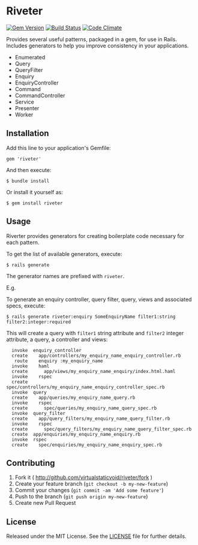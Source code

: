 # Riveter

[![Gem Version](https://badge.fury.io/rb/riveter.svg)](http://badge.fury.io/rb/riveter)
[![Build Status](https://secure.travis-ci.org/virtualstaticvoid/riveter.png?branch=master)](http://travis-ci.org/virtualstaticvoid/riveter)
[![Code Climate](https://codeclimate.com/github/virtualstaticvoid/riveter.png)](https://codeclimate.com/github/virtualstaticvoid/riveter)

Provides several useful patterns, packaged in a gem, for use in Rails.
Includes generators to help you improve consistency in your applications.

* Enumerated
* Query
* QueryFilter
* Enquiry
* EnquiryController
* Command
* CommandController
* Service
* Presenter
* Worker

## Installation

Add this line to your application's Gemfile:

    gem 'riveter'

And then execute:

    $ bundle install

Or install it yourself as:

    $ gem install riveter

## Usage

Riverter provides generators for creating boilerplate code necessary for each pattern.

To get the list of available generators, execute:

    $ rails generate

The generator names are prefixed with `riveter`.

E.g.

To generate an enquiry controller, query filter, query, views and associated specs, execute:

    $ rails generate riveter:enquiry SomeEnquiryName filter1:string filter2:integer:required

This will create a query with `filter1` string attribute and `filter2` integer attribute, a query, a controller and views:

      invoke  enquiry_controller
      create    app/controllers/my_enquiry_name_enquiry_controller.rb
       route    enquiry :my_enquiry_name
      invoke    haml
      create      app/views/my_enquiry_name_enquiry/index.html.haml
      invoke    rspec
      create      spec/controllers/my_enquiry_name_enquiry_controller_spec.rb
      invoke  query
      create    app/queries/my_enquiry_name_query.rb
      invoke    rspec
      create      spec/queries/my_enquiry_name_query_spec.rb
      invoke  query_filter
      create    app/query_filters/my_enquiry_name_query_filter.rb
      invoke    rspec
      create      spec/query_filters/my_enquiry_name_query_filter_spec.rb
      create  app/enquiries/my_enquiry_name_enquiry.rb
      invoke  rspec
      create    spec/enquiries/my_enquiry_name_enquiry_spec.rb

## Contributing

1. Fork it ( http://github.com/virtualstaticvoid/riveter/fork )
2. Create your feature branch (`git checkout -b my-new-feature`)
3. Commit your changes (`git commit -am 'Add some feature'`)
4. Push to the branch (`git push origin my-new-feature`)
5. Create new Pull Request

## License
Released under the MIT License.  See the [LICENSE](LICENSE.txt) file for further details.
